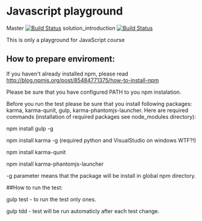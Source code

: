 # Javascript playground  
Master [![Build Status](https://travis-ci.org/przemcio/javascriptplayground.svg)](https://travis-ci.org/przemcio/javascriptplayground)
solution_introduction [![Build Status](https://travis-ci.org/przemcio/javascriptplayground.svg?branch=solution_introduction)](https://travis-ci.org/przemcio/javascriptplayground)


This is  only a playground for JavaScript course

## How to prepare enviroment: 

If you haven't already installed npm, please read http://blog.npmjs.org/post/85484771375/how-to-install-npm

Please be sure that you have configured PATH to you npm instalation. 

Before you run the test please be sure that you install following packages: karma, karma-qunit, gulp, karma-phantomjs-launcher. Here are required commands (installation of required packages see node_modules directory):

   npm install gulp -g   
   
   npm install karma -g  (required python and VisualStudio on windows WTF?!)
   
   npm install karma-qunit
   
   npm install karma-phantomjs-launcher
   

 -g parameter means that the package will be install in global npm directory.  


##How to run the test: 

gulp test - to run the test only ones.

gulp tdd - test will be run automaticly after each test change. 










